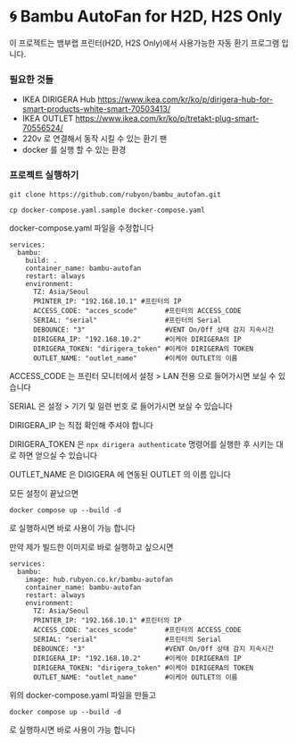 # 🌀 Bambu AutoFan for H2D, H2S Only

이 프로젝트는 뱀부랩 프린터(H2D, H2S Only)에서 사용가능한 자동 환기 프로그램 입니다.

### 필요한 것들
- IKEA DIRIGERA Hub https://www.ikea.com/kr/ko/p/dirigera-hub-for-smart-products-white-smart-70503413/
- IKEA OUTLET https://www.ikea.com/kr/ko/p/tretakt-plug-smart-70556524/
- 220v 로 연결해서 동작 시킬 수 있는 환기 팬
- docker 를 실행 할 수 있는 환경

### 프로젝트 실행하기
```
git clone https://github.com/rubyon/bambu_autofan.git
```
```
cp docker-compose.yaml.sample docker-compose.yaml
```

docker-compose.yaml 파일을 수정합니다
```
services:
  bambu:
    build: .
    container_name: bambu-autofan
    restart: always
    environment:
      TZ: Asia/Seoul
      PRINTER_IP: "192.168.10.1" #프린터의 IP
      ACCESS_CODE: "acces_scode"       #프린터의 ACCESS_CODE
      SERIAL: "serial"                 #프린터의 Serial
      DEBOUNCE: "3"                    #VENT On/Off 상태 감지 지속시간
      DIRIGERA_IP: "192.168.10.2"      #이케아 DIRIGERA의 IP
      DIRIGERA_TOKEN: "dirigera_token" #이케아 DIRIGERA의 TOKEN
      OUTLET_NAME: "outlet_name"       #이케아 OUTLET의 이름
```

ACCESS_CODE 는 프린터 모니터에서 설정 > LAN 전용 으로 들어가시면 보실 수 있습니다

SERIAL 은 설정 > 기기 및 일련 번호 로 들어가시면 보실 수 있습니다

DIRIGERA_IP 는 직접 확인해 주셔야 합니다

DIRIGERA_TOKEN 은 `npx dirigera authenticate` 명령어를 실행한 후 시키는 대로 하면 얻으실 수 있습니다

OUTLET_NAME 은 DIGIGERA 에 연동된 OUTLET 의 이름 입니다

모든 설정이 끝났으면

```
docker compose up --build -d
```

로 실행하시면 바로 사용이 가능 합니다

만약 제가 빌드한 이미지로 바로 실행하고 싶으시면

```
services:
  bambu:
    image: hub.rubyon.co.kr/bambu-autofan
    container_name: bambu-autofan
    restart: always
    environment:
      TZ: Asia/Seoul
      PRINTER_IP: "192.168.10.1" #프린터의 IP
      ACCESS_CODE: "acces_scode"       #프린터의 ACCESS_CODE
      SERIAL: "serial"                 #프린터의 Serial
      DEBOUNCE: "3"                    #VENT On/Off 상태 감지 지속시간
      DIRIGERA_IP: "192.168.10.2"      #이케아 DIRIGERA의 IP
      DIRIGERA_TOKEN: "dirigera_token" #이케아 DIRIGERA의 TOKEN
      OUTLET_NAME: "outlet_name"       #이케아 OUTLET의 이름
```

위의 docker-compose.yaml 파일을 만들고

```
docker compose up --build -d
```

로 실행하시면 바로 사용이 가능 합니다